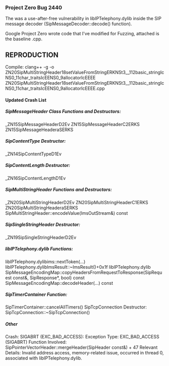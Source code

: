 ### Project Zero Bug 2440 
The was a use-after-free vulnerability in libIPTelephony.dylib inside the SIP message decoder (SipMessageDecoder::decode() function). 

Google Project Zero wrote code that I've modified for Fuzzing, attached is the baseline .cpp.

REPRODUCTION
---------
Compile:
clang++ -g -o ZN20SipMultiStringHeader18setValueFromStringERKNSt3__112basic_stringIcNS0_11char_traitsIcEENS0_9allocatorIcEEEE ZN20SipMultiStringHeader18setValueFromStringERKNSt3__112basic_stringIcNS0_11char_traitsIcEENS0_9allocatorIcEEEE.cpp

#### Updated Crash List
##### SipMessageHeader Class Functions and Destructors:
_ZN15SipMessageHeaderD2Ev
ZN15SipMessageHeaderC2ERKS
ZN15SipMessageHeaderaSERKS
##### SipContentType Destructor:
_ZN14SipContentTypeD1Ev
##### SipContentLength Destructor:
_ZN16SipContentLengthD1Ev
##### SipMultiStringHeader Functions and Destructors:
_ZN20SipMultiStringHeaderD2Ev
ZN20SipMultiStringHeaderC1ERKS
ZN20SipMultiStringHeaderaSERKS
SipMultiStringHeader::encodeValue(ImsOutStream&) const
##### SipSingleStringHeader Destructor:
_ZN19SipSingleStringHeaderD2Ev
##### libIPTelephony.dylib Functions:
libIPTelephony.dylibims::nextToken(...)
libIPTelephony.dylibImsResult::~ImsResult()+0x1f
libIPTelephony.dylib SipMessageEncodingMap::copyHeadersFromRequestToResponse(SipRequest const&, SipResponse*, bool) const
SipMessageEncodingMap::decodeHeader(...) const
##### SipTimerContainer Function:
SipTimerContainer::cancelAllTimers()
SipTcpConnection Destructor:
SipTcpConnection::~SipTcpConnection()
##### Other
Crash: SIGABRT (EXC_BAD_ACCESS):
Exception Type: EXC_BAD_ACCESS (SIGABRT)
Function Involved: SipPointerVectorHeader<SipAcceptContactValue>::mergeHeader(SipHeader const&) + 47
Relevant Details: Invalid address access, memory-related issue, occurred in thread 0, associated with libIPTelephony.dylib.
